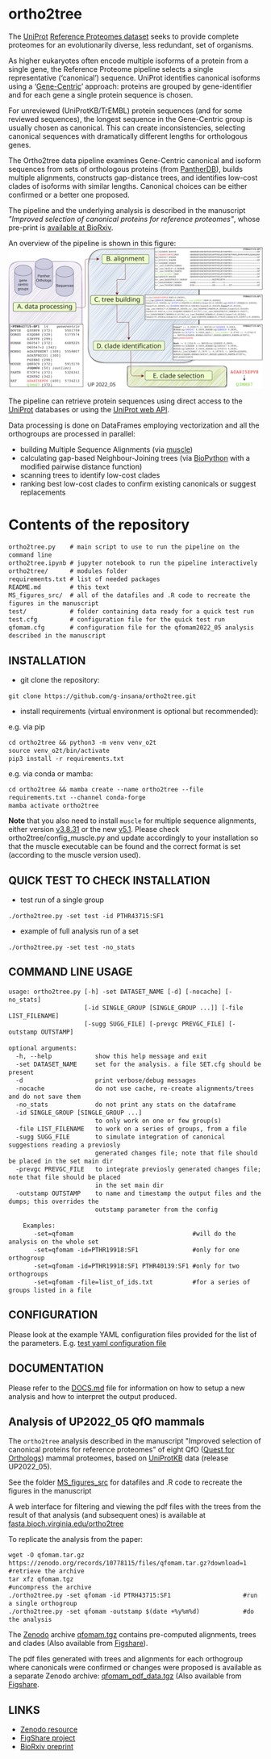 # ortho2tree

The [UniProt](https://www.uniprot.org) [Reference Proteomes dataset](https://www.uniprot.org/help/reference_proteome) seeks to provide complete proteomes for an evolutionarily diverse, less redundant, set of organisms. 

As higher eukaryotes often encode multiple isoforms of a protein from a single gene, the Reference Proteome pipeline selects a single representative (‘canonical’) sequence. UniProt identifies canonical isoforms using a ‘[Gene-Centric](https://www.uniprot.org/help/gene_centric_isoform_mapping)’ approach: proteins are grouped by gene-identifier and for each gene a single protein sequence is chosen. 

For unreviewed (UniProtKB/TrEMBL) protein sequences (and for some reviewed sequences), the longest sequence in the Gene-Centric group is usually chosen as canonical. This can create inconsistencies, selecting canonical sequences with dramatically different lengths for orthologous genes.

The Ortho2tree data pipeline examines Gene-Centric canonical and isoform sequences from sets of orthologous proteins (from [PantherDB](https://www.pantherdb.org/)), builds multiple alignments, constructs gap-distance trees, and identifies low-cost clades of isoforms with similar lengths. Canonical choices can be either confirmed or a better one proposed.

The pipeline and the underlying analysis is described in the manuscript *"Improved selection of canonical proteins for reference proteomes"*, whose pre-print is [available at BioRxiv](https://doi.org/10.1101/2024.03.04.583387).

An overview of the pipeline is shown in this figure:
![ortho2tree pipeline overview](ortho2tree_pipeline.jpg)

The pipeline can retrieve protein sequences using direct access to the [UniProt](https://www.uniprot.org) databases or using the [UniProt web API](https://www.ebi.ac.uk/proteins/api/doc/).

Data processing is done on DataFrames employing vectorization and all the orthogroups are processed in parallel:
- building Multiple Sequence Alignments (via [muscle](https://drive5.com/muscle/))
- calculating gap-based Neighbour-Joining trees (via [BioPython](https://biopython.org/) with a modified pairwise distance function)
- scanning trees to identify low-cost clades
- ranking best low-cost clades to confirm existing canonicals or suggest replacements

# Contents of the repository
```
ortho2tree.py    # main script to use to run the pipeline on the command line
ortho2tree.ipynb # jupyter notebook to run the pipeline interactively
ortho2tree/      # modules folder
requirements.txt # list of needed packages
README.md        # this text
MS_figures_src/  # all of the datafiles and .R code to recreate the figures in the manuscript
test/            # folder containing data ready for a quick test run
test.cfg         # configuration file for the quick test run
qfomam.cfg       # configuration file for the qfomam2022_05 analysis described in the manuscript
```

## INSTALLATION
- git clone the repository: 

```git clone https://github.com/g-insana/ortho2tree.git``` 

- install requirements (virtual environment is optional but recommended):

e.g. via pip
```
cd ortho2tree && python3 -m venv venv_o2t
source venv_o2t/bin/activate
pip3 install -r requirements.txt
```
e.g. via conda or mamba:
```
cd ortho2tree && mamba create --name ortho2tree --file requirements.txt --channel conda-forge
mamba activate ortho2tree
```

**Note** that you also need to install `muscle` for multiple sequence alignments, either version [v3.8.31](https://drive5.com/muscle/downloads_v3.htm) or the new [v5.1](https://github.com/rcedgar/muscle/releases/tag/5.1.0). Please check ortho2tree/config_muscle.py and update accordingly to your installation so that the muscle executable can be found and the correct format is set (according to the muscle version used).

## QUICK TEST TO CHECK INSTALLATION
- test run of a single group

```./ortho2tree.py -set test -id PTHR43715:SF1```

- example of full analysis run of a set

```./ortho2tree.py -set test -no_stats```

## COMMAND LINE USAGE
```
usage: ortho2tree.py [-h] -set DATASET_NAME [-d] [-nocache] [-no_stats]
                     [-id SINGLE_GROUP [SINGLE_GROUP ...]] [-file LIST_FILENAME]
                     [-sugg SUGG_FILE] [-prevgc PREVGC_FILE] [-outstamp OUTSTAMP]

optional arguments:
  -h, --help            show this help message and exit
  -set DATASET_NAME     set for the analysis. a file SET.cfg should be present
  -d                    print verbose/debug messages
  -nocache              do not use cache, re-create alignments/trees and do not save them
  -no_stats             do not print any stats on the dataframe
  -id SINGLE_GROUP [SINGLE_GROUP ...]
                        to only work on one or few group(s)
  -file LIST_FILENAME   to work on a series of groups, from a file
  -sugg SUGG_FILE       to simulate integration of canonical suggestions reading a previosly
                        generated changes file; note that file should be placed in the set main dir
  -prevgc PREVGC_FILE   to integrate previosly generated changes file; note that file should be placed
                        in the set main dir
  -outstamp OUTSTAMP    to name and timestamp the output files and the dumps; this overrides the
                        outstamp parameter from the config

    Examples:
       -set=qfomam                                 #will do the analysis on the whole set
       -set=qfomam -id=PTHR19918:SF1               #only for one orthogroup
       -set=qfomam -id=PTHR19918:SF1 PTHR40139:SF1 #only for two orthogroups
       -set=qfomam -file=list_of_ids.txt           #for a series of groups listed in a file
```

## CONFIGURATION

Please look at the example YAML configuration files provided for the list of the parameters. E.g. 
[test yaml configuration file](test.cfg)

## DOCUMENTATION

Please refer to the [DOCS.md](DOCS.md) file for information on how to setup a new analysis and how to interpret the output produced.

## Analysis of UP2022_05 QfO mammals
The `ortho2tree` analysis described in the manuscript "Improved selection of canonical proteins for reference proteomes" of eight QfO ([Quest for Orthologs](https://questfororthologs.org/)) mammal proteomes, based on [UniProtKB](https://www.uniprot.org/) data (release UP2022_05).

See the folder [MS_figures_src](MS_figures_src) for datafiles and .R code to recreate the figures in the manuscript

A web interface for filtering and viewing the pdf files with the trees from the result of that analysis (and subsequent ones) is available at [fasta.bioch.virginia.edu/ortho2tree](https://fasta.bioch.virginia.edu/ortho2tree)

To replicate the analysis from the paper:
```
wget -O qfomam.tar.gz https://zenodo.org/records/10778115/files/qfomam.tar.gz?download=1  #retrieve the archive
tar xfz qfomam.tgz                                               #uncompress the archive
./ortho2tree.py -set qfomam -id PTRH43715:SF1                    #run a single orthogroup
./ortho2tree.py -set qfomam -outstamp $(date +%y%m%d)            #do the analysis
```
The [Zenodo](https://doi.org/10.5281/zenodo.10778115) archive [qfomam.tgz](https://zenodo.org/records/10778115/files/qfomam.tar.gz?download=1) contains pre-computed alignments, trees and clades
(Also available from [Figshare](https://figshare.com/ndownloader/files/44836240)).

The pdf files generated with trees and alignments for each orthogroup where canonicals were confirmed or changes were proposed is available as a separate Zenodo archive: [qfomam_pdf_data.tgz](https://zenodo.org/records/10778115/files/qfomam_pdf_data.tar.gz?download=1) (Also available from [Figshare](https://figshare.com/ndownloader/files/44836390).

## LINKS

- [Zenodo resource](https://zenodo.org/records/10778115)
- [FigShare project](https://figshare.com/projects/ortho2tree/197614)
- [BioRxiv preprint](https://doi.org/10.1101/2024.03.04.583387)
